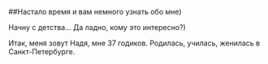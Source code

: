 ##Настало время и вам немного узнать обо мне)

Начну с детства...
Да ладно, кому это интересно?)

Итак, меня зовут Надя, мне 37 годиков. Родилась, училась, женилась в Санкт-Петербурге.

